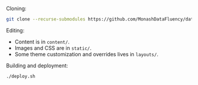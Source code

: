 Cloning:
```bash
git clone --recurse-submodules https://github.com/MonashDataFluency/data-fluency-website.git
```

Editing:

* Content is in `content/`.
* Images and CSS are in `static/`.
* Some theme customization and overrides lives in `layouts/`.

Building and deployment:

```bash
./deploy.sh
```
